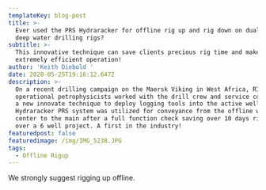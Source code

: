 ```yaml
---
templateKey: blog-post
title: >-
  Ever used the PRS Hydraracker for offline rig up and rig down on dual derrick
  deep water drilling rigs? 
subtitle: >-
  This innovative technique can save clients precious rig time and make for an
  extremely efficient operation!
author: 'Keith Diebold '
date: 2020-05-25T19:16:12.647Z
description: >-
  On a recent drilling campaign on the Maersk Viking in West Africa, RIGPRO
  operational petrophysicists worked with the drill crew and service company on
  a new innovate technique to deploy logging tools into the active well. The
  Hydraracker PRS system was utilized for conveyance from the offline well
  center to the main after a full function check saving over 10 days rig time
  over a 6 well project. A first in the industry! 
featuredpost: false
featuredimage: /img/IMG_5238.JPG
tags:
  - Offline Rigup
---
```

We strongly suggest rigging up offline.
